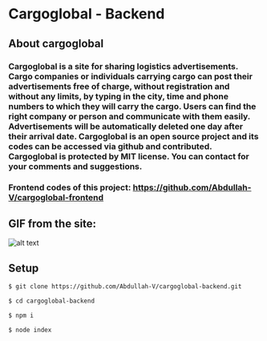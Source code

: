 # Cargoglobal - Backend
## About cargoglobal
### Cargoglobal is a site for sharing logistics advertisements. Cargo companies or individuals carrying cargo can post their advertisements free of charge, without registration and without any limits, by typing in the city, time and phone numbers to which they will carry the cargo. Users can find the right company or person and communicate with them easily. Advertisements will be automatically deleted one day after their arrival date. Cargoglobal is an open source project and its codes can be accessed via github and contributed. Cargoglobal is protected by MIT license. You can contact for your comments and suggestions.

### Frontend codes of this project: https://github.com/Abdullah-V/cargoglobal-frontend

## GIF from the site:
![alt text](https://raw.githubusercontent.com/Abdullah-V/media/master/cargoglobal.gif)

## Setup

```bash
$ git clone https://github.com/Abdullah-V/cargoglobal-backend.git

$ cd cargoglobal-backend

$ npm i

$ node index
```
